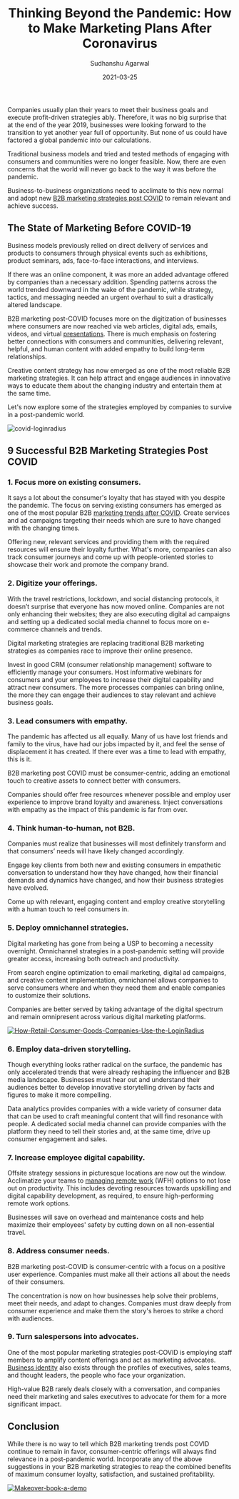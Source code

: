 ﻿---
title: "Thinking Beyond the Pandemic: How to Make Marketing Plans After Coronavirus"
date: "2021-03-25"
coverImage: "business-after-covid-loginradius.jpg"
category: ["loginradius"]
featured: false 
author: "Sudhanshu Agarwal"
description: "B2B marketing post-COVID focuses more on the digitization of businesses where consumers are now reached via web articles, digital ads, emails, videos, and virtual presentations. There is much emphasis on fostering better connections, and delivering relevant content to build long-term relationships."
metadescription: "9 Best post-pandemic B2B marketing strategies. Incorporating these suggestions can reap maximum consumer loyalty, satisfaction, and sustained profitability."
metatitle: "How to Make Marketing Plans After Coronavirus, now need to think and take action beyond the pandemic."
---


Companies usually plan their years to meet their business goals and execute profit-driven strategies ably. Therefore, it was no big surprise that at the end of the year 2019, businesses were looking forward to the transition to yet another year full of opportunity. But none of us could have factored a global pandemic into our calculations.

  

Traditional business models and tried and tested methods of engaging with consumers and communities were no longer feasible. Now, there are even concerns that the world will never go back to the way it was before the pandemic.

  

Business-to-business organizations need to acclimate to this new normal and adopt new [B2B marketing strategies post COVID](https://www.loginradius.com/b2b-identity/) to remain relevant and achieve success.

## The State of Marketing Before COVID-19

Business models previously relied on direct delivery of services and products to consumers through physical events such as exhibitions, product seminars, ads, face-to-face interactions, and interviews.

  

If there was an online component, it was more an added advantage offered by companies than a necessary addition. Spending patterns across the world trended downward in the wake of the pandemic, while strategy, tactics, and messaging needed an urgent overhaul to suit a drastically altered landscape.

  

B2B marketing post-COVID focuses more on the digitization of businesses where consumers are now reached via web articles, digital ads, emails, videos, and virtual [presentations](https://www.visme.co/templates/presentations/). There is much emphasis on fostering better connections with consumers and communities, delivering relevant, helpful, and human content with added empathy to build long-term relationships.

  

Creative content strategy has now emerged as one of the most reliable B2B marketing strategies. It can help attract and engage audiences in innovative ways to educate them about the changing industry and entertain them at the same time.

  

Let's now explore some of the strategies employed by companies to survive in a post-pandemic world.

![covid-loginradius](covid-loginradius.jpg)

## 9 Successful B2B Marketing Strategies Post COVID

### 1. Focus more on existing consumers.

It says a lot about the consumer's loyalty that has stayed with you despite the pandemic. The focus on serving existing consumers has emerged as one of the most popular B2B [marketing trends after COVID](https://www.loginradius.com/blog/identity/2020/03/loginradius-business-continuity-covid-19-outbreak/). Create services and ad campaigns targeting their needs which are sure to have changed with the changing times.

  

Offering new, relevant services and providing them with the required resources will ensure their loyalty further. What's more, companies can also track consumer journeys and come up with people-oriented stories to showcase their work and promote the company brand.

### 2. Digitize your offerings.

With the travel restrictions, lockdown, and social distancing protocols, it doesn’t surprise that everyone has now moved online. Companies are not only enhancing their websites; they are also executing digital ad campaigns and setting up a dedicated social media channel to focus more on e-commerce channels and trends.

  

Digital marketing strategies are replacing traditional B2B marketing strategies as companies race to improve their online presence.

  

Invest in good CRM (consumer relationship management) software to efficiently manage your consumers. Host informative webinars for consumers and your employees to increase their digital capability and attract new consumers. The more processes companies can bring online, the more they can engage their audiences to stay relevant and achieve business goals.

### 3. Lead consumers with empathy.

The pandemic has affected us all equally. Many of us have lost friends and family to the virus, have had our jobs impacted by it, and feel the sense of displacement it has created. If there ever was a time to lead with empathy, this is it.

  

B2B marketing post COVID must be consumer-centric, adding an emotional touch to creative assets to connect better with consumers.

  

Companies should offer free resources whenever possible and employ user experience to improve brand loyalty and awareness. Inject conversations with empathy as the impact of this pandemic is far from over.

### 4. Think human-to-human, not B2B.

Companies must realize that businesses will most definitely transform and that consumers’ needs will have likely changed accordingly.

  

Engage key clients from both new and existing consumers in empathetic conversation to understand how they have changed, how their financial demands and dynamics have changed, and how their business strategies have evolved.

  

Come up with relevant, engaging content and employ creative storytelling with a human touch to reel consumers in.

### 5. Deploy omnichannel strategies.

Digital marketing has gone from being a USP to becoming a necessity overnight. Omnichannel strategies in a post-pandemic setting will provide greater access, increasing both outreach and productivity.

  

From search engine optimization to email marketing, digital ad campaigns, and creative content implementation, omnichannel allows companies to serve consumers where and when they need them and enable companies to customize their solutions.

  

Companies are better served by taking advantage of the digital spectrum and remain omnipresent across various digital marketing platforms.

[![How-Retail-Consumer-Goods-Companies-Use-the-LoginRadius](How-Retail-Consumer-Goods-Companies-Use-the-LoginRadius.png)](https://www.loginradius.com/resource/how-retail-and-consumer-goods-companies-use-loginradius-identity-solution/)

### 6. Employ data-driven storytelling.

Though everything looks rather radical on the surface, the pandemic has only accelerated trends that were already reshaping the influencer and B2B media landscape. Businesses must hear out and understand their audiences better to develop innovative storytelling driven by facts and figures to make it more compelling.

  

Data analytics provides companies with a wide variety of consumer data that can be used to craft meaningful content that will find resonance with people. A dedicated social media channel can provide companies with the platform they need to tell their stories and, at the same time, drive up consumer engagement and sales.

### 7. Increase employee digital capability.

Offsite strategy sessions in picturesque locations are now out the window. Acclimatize your teams to [managing remote work](https://www.loginradius.com/blog/fuel/2021/02/tips-managing-remote-team/) (WFH) options to not lose out on productivity. This includes devoting resources towards upskilling and digital capability development, as required, to ensure high-performing remote work options.

  

Businesses will save on overhead and maintenance costs and help maximize their employees' safety by cutting down on all non-essential travel.

### 8. Address consumer needs.

B2B marketing post-COVID is consumer-centric with a focus on a positive user experience. Companies must make all their actions all about the needs of their consumers.

  

The concentration is now on how businesses help solve their problems, meet their needs, and adapt to changes. Companies must draw deeply from consumer experience and make them the story's heroes to strike a chord with audiences.

### 9. Turn salespersons into advocates.

One of the most popular marketing strategies post-COVID is employing staff members to amplify content offerings and act as marketing advocates. [Business identity](https://www.loginradius.com/b2b-identity/) also exists through the profiles of executives, sales teams, and thought leaders, the people who face your organization.


High-value B2B rarely deals closely with a conversation, and companies need their marketing and sales executives to advocate for them for a more significant impact.

## Conclusion

While there is no way to tell which B2B marketing trends post COVID continue to remain in favor, consumer-centric offerings will always find relevance in a post-pandemic world. Incorporate any of the above suggestions in your B2B marketing strategies to reap the combined benefits of maximum consumer loyalty, satisfaction, and sustained profitability.

[![Makeover-book-a-demo](Makeover-book-a-demo.png)](https://www.loginradius.com/book-a-demo/)